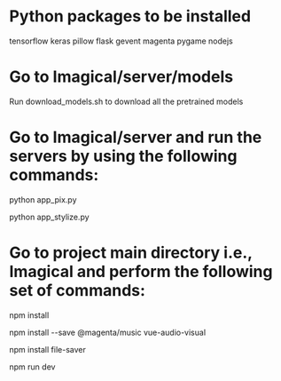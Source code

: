 # Python packages to be installed
tensorflow
keras
pillow
flask
gevent
magenta
pygame
nodejs

# Go to Imagical/server/models

Run download_models.sh to download all the pretrained models


# Go to Imagical/server and run the servers by using the following commands:

python app_pix.py

python app_stylize.py

# Go to project main directory i.e., Imagical and perform the following set of commands:

npm install

npm install --save @magenta/music vue-audio-visual

npm install file-saver

npm run dev

